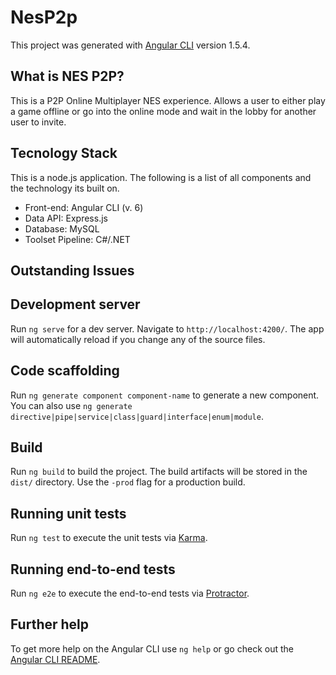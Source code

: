 # NesP2p

This project was generated with [Angular CLI](https://github.com/angular/angular-cli) version 1.5.4.

## What is NES P2P?

This is a P2P Online Multiplayer NES experience. Allows a user to either play a game offline or go into the online mode and wait in the lobby for another user to invite.

## Tecnology Stack

This is a node.js application. The following is a list of all components and the technology its built on.
- Front-end: Angular CLI (v. 6)
- Data API: Express.js
- Database: MySQL
- Toolset Pipeline: C#/.NET

## Outstanding Issues

## Development server

Run `ng serve` for a dev server. Navigate to `http://localhost:4200/`. The app will automatically reload if you change any of the source files.

## Code scaffolding

Run `ng generate component component-name` to generate a new component. You can also use `ng generate directive|pipe|service|class|guard|interface|enum|module`.

## Build

Run `ng build` to build the project. The build artifacts will be stored in the `dist/` directory. Use the `-prod` flag for a production build.

## Running unit tests

Run `ng test` to execute the unit tests via [Karma](https://karma-runner.github.io).

## Running end-to-end tests

Run `ng e2e` to execute the end-to-end tests via [Protractor](http://www.protractortest.org/).

## Further help

To get more help on the Angular CLI use `ng help` or go check out the [Angular CLI README](https://github.com/angular/angular-cli/blob/master/README.md).

